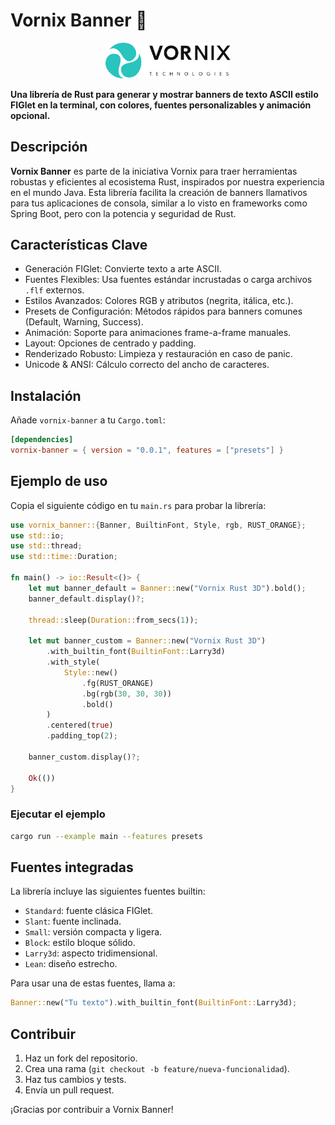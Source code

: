# Vornix Banner 🦀
<p align="center">
  <img src="assets/logo.svg" width="200" alt="Vornix Banner Logo"/>
</p>


**Una librería de Rust para generar y mostrar banners de texto ASCII estilo FIGlet en la terminal, con colores, fuentes personalizables y animación opcional.**

## Descripción

**Vornix Banner** es parte de la iniciativa Vornix para traer herramientas robustas y eficientes al ecosistema Rust, inspirados por nuestra experiencia en el mundo Java. Esta librería facilita la creación de banners llamativos para tus aplicaciones de consola, similar a lo visto en frameworks como Spring Boot, pero con la potencia y seguridad de Rust.

## Características Clave

- Generación FIGlet: Convierte texto a arte ASCII.
- Fuentes Flexibles: Usa fuentes estándar incrustadas o carga archivos `.flf` externos.
- Estilos Avanzados: Colores RGB y atributos (negrita, itálica, etc.).
- Presets de Configuración: Métodos rápidos para banners comunes (Default, Warning, Success).
- Animación: Soporte para animaciones frame-a-frame manuales.
- Layout: Opciones de centrado y padding.
- Renderizado Robusto: Limpieza y restauración en caso de panic.
- Unicode & ANSI: Cálculo correcto del ancho de caracteres.

## Instalación

Añade `vornix-banner` a tu `Cargo.toml`:

```toml
[dependencies]
vornix-banner = { version = "0.0.1", features = ["presets"] }
```

## Ejemplo de uso

Copia el siguiente código en tu `main.rs` para probar la librería:

```rust
use vornix_banner::{Banner, BuiltinFont, Style, rgb, RUST_ORANGE};
use std::io;
use std::thread;
use std::time::Duration;

fn main() -> io::Result<()> {
    let mut banner_default = Banner::new("Vornix Rust 3D").bold();
    banner_default.display()?;

    thread::sleep(Duration::from_secs(1));

    let mut banner_custom = Banner::new("Vornix Rust 3D")
        .with_builtin_font(BuiltinFont::Larry3d)
        .with_style(
            Style::new()
                .fg(RUST_ORANGE)
                .bg(rgb(30, 30, 30))
                .bold()
        )
        .centered(true)
        .padding_top(2);

    banner_custom.display()?;

    Ok(())
}
```

### Ejecutar el ejemplo

```bash
cargo run --example main --features presets
```

## Fuentes integradas

La librería incluye las siguientes fuentes builtin:

- `Standard`: fuente clásica FIGlet.
- `Slant`: fuente inclinada.
- `Small`: versión compacta y ligera.
- `Block`: estilo bloque sólido.
- `Larry3d`: aspecto tridimensional.
- `Lean`: diseño estrecho.

Para usar una de estas fuentes, llama a:

```rust
Banner::new("Tu texto").with_builtin_font(BuiltinFont::Larry3d);
```

## Contribuir

1. Haz un fork del repositorio.
2. Crea una rama (`git checkout -b feature/nueva-funcionalidad`).
3. Haz tus cambios y tests.
4. Envía un pull request.

¡Gracias por contribuir a Vornix Banner!